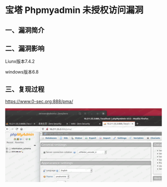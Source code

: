 # 宝塔 Phpmyadmin 未授权访问漏洞

## 一、漏洞简介

## 二、漏洞影响

Liunx版本7.4.2

windows版本6.8

## 三、复现过程

https://www.0-sec.org:888/pma/

![image](images/img1.png)

